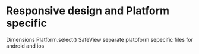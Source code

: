 # Responsive design and Platform specific

Dimensions
Platform.select()
SafeView
separate platoform sepecific files for android and ios
